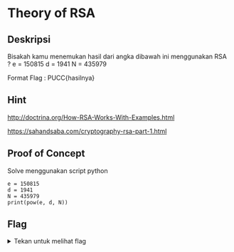 # Theory of RSA

## Deskripsi
Bisakah kamu menemukan hasil dari angka dibawah ini menggunakan RSA ?
e = 150815
d = 1941
N = 435979

Format Flag : PUCC{hasilnya}

## Hint
http://doctrina.org/How-RSA-Works-With-Examples.html

https://sahandsaba.com/cryptography-rsa-part-1.html

## Proof of Concept
Solve menggunakan script python
```
e = 150815
d = 1941
N = 435979
print(pow(e, d, N))

```

## Flag
<details>
<summary>Tekan untuk melihat flag</summary>

    PUCC{133337}
</details>